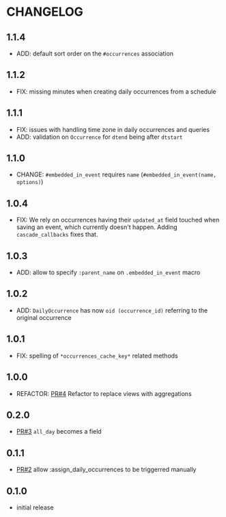 # CHANGELOG

## 1.1.4

* ADD: default sort order on the `#occurrences` association

## 1.1.2

* FIX: missing minutes when creating daily occurrences from a schedule

## 1.1.1

* FIX: issues with handling time zone in daily occurrences and queries
* ADD: validation on `Occurrence` for `dtend` being after `dtstart`

## 1.1.0

* CHANGE: `#embedded_in_event` requires `name` (`#embedded_in_event(name, options)`)

## 1.0.4

* FIX: We rely on occurrences having their `updated_at` field touched when saving an event, which currently doesn't happen. Adding `cascade_callbacks` fixes that.

## 1.0.3

* ADD: allow to specify `:parent_name` on `.embedded_in_event` macro

## 1.0.2

* ADD: `DailyOccurrence` has now `oid (occurrence_id)` referring to the original occurrence

## 1.0.1

* FIX: spelling of `*occurrences_cache_key*` related methods

## 1.0.0

* REFACTOR: [PR#4](https://github.com/tomasc/mongoid_occurrences/pull/4) Refactor to replace views with aggregations

## 0.2.0

* [PR#3](https://github.com/tomasc/mongoid_occurrences/pull/3) `all_day` becomes a field

## 0.1.1

* [PR#2](https://github.com/tomasc/mongoid_occurrences/pull/2) allow :assign_daily_occurrences to be triggerred manually

## 0.1.0

* initial release
